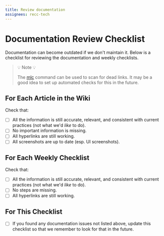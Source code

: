 ```yaml
---
title: Review documentation
assignees: recc-tech
---
```


# Documentation Review Checklist

Documentation can become outdated if we don't maintain it. Below is a checklist for reviewing the documentation and weekly checklists.

> 💡 Note 💡
>
> The [mlc](https://github.com/becheran/mlc) command can be used to scan for dead links. It may be a good idea to set up automated checks for this in the future.

## For Each Article in the Wiki

Check that:

- [ ] All the information is still accurate, relevant, and consistent with current practices (not what we'd _like_ to do).
- [ ] No important information is missing.
- [ ] All hyperlinks are still working.
- [ ] All screenshots are up to date (esp. UI screenshots).

## For Each Weekly Checklist

Check that:

- [ ] All the information is still accurate, relevant, and consistent with current practices (not what we'd _like_ to do).
- [ ] No steps are missing.
- [ ] All hyperlinks are still working.

## For This Checklist

- [ ] If you found any documentation issues not listed above, update this checklist so that we remember to look for that in the future.
